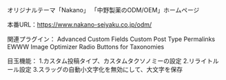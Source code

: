 オリジナルテーマ「Nakano」
「中野製薬のODM/OEM」ホームページ

本番URL：https://www.nakano-seiyaku.co.jp/odm/

関連プラグイン：
Advanced Custom Fields
Custom Post Type Permalinks
EWWW Image Optimizer
Radio Buttons for Taxonomies

目玉機能：
1.カスタム投稿タイプ、カスタムタクソノミーの設定
2.リライトルール設定
3.スラッグの自動小文字化を無効にして、大文字を保存
